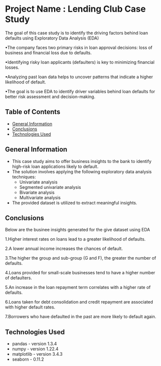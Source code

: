 # Project Name :  Lending Club Case Study
The goal of this case study is to identify the driving factors behind loan defaults using Exploratory Data Analysis (EDA)

•The company faces two primary risks in loan approval decisions: loss of business and financial loss due to defaults.

•Identifying risky loan applicants (defaulters) is key to minimizing financial losses.

•Analyzing past loan data helps to uncover patterns that indicate a higher likelihood of default.

•The goal is to use EDA to identify driver variables behind loan defaults for better risk assessment and decision-making.

## Table of Contents
* [General Information](#general-information)
* [Conclusions](#conclusions)
* [Technologies Used](#technologies-used)

<!-- You can include any other section that is pertinent to your problem -->

## General Information
- This case study aims to offer business insights to the bank to identify high-risk loan applications likely to default.
- The solution involves applying the following exploratory data analysis techniques:
    - Univariate analysis
    - Segmented univariate analysis
    - Bivariate analysis
    - Multivariate analysis
- The provided dataset is utilized to extract meaningful insights.

<!-- You don't have to answer all the questions - just the ones relevant to your project. -->

## Conclusions
Below are the businee insights generated for the give dataset using EDA

1.Higher interest rates on loans lead to a greater likelihood of defaults.

2.A lower annual income increases the chances of default.

3.The higher the group and sub-group (G and F), the greater the number of defaults.

4.Loans provided for small-scale businesses tend to have a higher number of defaulters.

5.An increase in the loan repayment term correlates with a higher rate of defaults.

6.Loans taken for debt consolidation and credit repayment are associated with higher default rates.

7.Borrowers who have defaulted in the past are more likely to default again.

<!-- You don't have to answer all the questions - just the ones relevant to your project. -->


## Technologies Used
- pandas - version 1.3.4
- numpy - version 1.22.4
- matplotlib - version 3.4.3
- seaborn - 0.11.2
<!-- As the libraries versions keep on changing, it is recommended to mention the version of library used in this project -->

<!-- Optional -->
<!-- ## License -->
<!-- This project is open source and available under the [... License](). -->

<!-- You don't have to include all sections - just the one's relevant to your project -->
